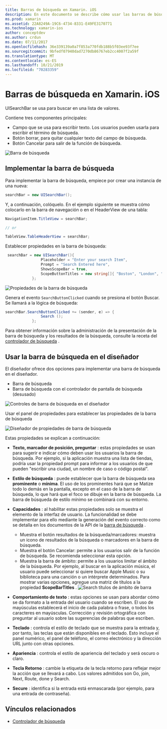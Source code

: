 ```yaml
---
title: Barras de búsqueda en Xamarin. iOS
description: En este documento se describe cómo usar las barras de búsqueda en Xamarin. iOS. Describe cómo crear barras de búsqueda mediante programación y en un guión gráfico.
ms.prod: xamarin
ms.assetid: 22A8249A-19C6-4734-8331-E49FE3170771
ms.technology: xamarin-ios
author: conceptdev
ms.author: crdun
ms.date: 07/11/2017
ms.openlocfilehash: 36e339139a0a7f853a770fdb188b5f03ee93f7ee
ms.sourcegitcommit: 9bfedf07940dad7270db86767eb2cc4007f2a59f
ms.translationtype: MT
ms.contentlocale: es-ES
ms.lasthandoff: 10/21/2019
ms.locfileid: "70283359"
---
```

# <a name="search-bars-in-xamarinios"></a>Barras de búsqueda en Xamarin. iOS

UISearchBar se usa para buscar en una lista de valores.

Contiene tres componentes principales:

- Campo que se usa para escribir texto. Los usuarios pueden usarla para escribir el término de búsqueda.
- Botón borrar, para quitar cualquier texto del campo de búsqueda.
- Botón Cancelar para salir de la función de búsqueda.

![Barra de búsqueda](searchbar-images/image1.png)

## <a name="implementing-the-search-bar"></a>Implementar la barra de búsqueda

Para implementar la barra de búsqueda, empiece por crear una instancia de una nueva:

```csharp
searchBar = new UISearchBar();
```

Y, a continuación, colóquelo. En el ejemplo siguiente se muestra cómo colocarlo en la barra de navegación o en el HeaderView de una tabla:

```csharp
NavigationItem.TitleView = searchBar;

// or

TableView.TableHeaderView = searchBar;
```

Establecer propiedades en la barra de búsqueda:

```csharp
 searchBar = new UISearchBar(){
                Placeholder = "Enter your search Item",
                Prompt = "Search Entered here",
                ShowsScopeBar = true,
                ScopeButtonTitles = new string[]{ "Boston", "London", "SF" },
            };
```

![Propiedades de la barra de búsqueda](searchbar-images/image6.png)

Genera el evento `SearchButtonClicked` cuando se presiona el botón Buscar. Se llamará a la lógica de búsqueda:

```csharp
searchBar.SearchButtonClicked += (sender, e) => {
                Search ();
            };
```

Para obtener información sobre la administración de la presentación de la barra de búsqueda y los resultados de la búsqueda, consulte la receta del [controlador de búsqueda](https://github.com/xamarin/recipes/tree/master/Recipes/ios/content_controls/search-controller) .

## <a name="using-the-search-bar-in-the-designer"></a>Usar la barra de búsqueda en el diseñador

El diseñador ofrece dos opciones para implementar una barra de búsqueda en el diseñador.

- Barra de búsqueda
- Barra de búsqueda con el controlador de pantalla de búsqueda (desusado)

![Controles de barra de búsqueda en el diseñador](searchbar-images/image2.png)

Usar el panel de propiedades para establecer las propiedades de la barra de búsqueda

![Diseñador de propiedades de barra de búsqueda](searchbar-images/image3.png)

Estas propiedades se explican a continuación:

- **Texto, marcador de posición, preguntar** : estas propiedades se usan para sugerir e indicar cómo deben usar los usuarios la barra de búsqueda. Por ejemplo, si la aplicación muestra una lista de tiendas, podría usar la propiedad prompt para informar a los usuarios de que pueden "escribir una ciudad, un nombre de caso o código postal".
- **Estilo de búsqueda** : puede establecer que la barra de búsqueda sea **prominente** o **mínima**. El uso de los prominentes hará que se Matize todo lo demás en la pantalla, excepto en el caso de la barra de búsqueda, lo que hará que el foco se dibuje en la barra de búsqueda. La barra de búsqueda de estilo mínimo se combinará con su entorno.
- **Capacidades** : al habilitar estas propiedades solo se muestra el elemento de la interfaz de usuario. La funcionalidad se debe implementar para ello mediante la generación del evento correcto como se detalla en los documentos de la API de la [barra de búsqueda](xref:UIKit.UISearchBar) .
  - Muestra el botón resultados de la búsqueda/marcadores: muestra un icono de resultados de la búsqueda o marcadores en la barra de búsqueda.
  - Muestra el botón Cancelar: permite a los usuarios salir de la función de búsqueda. Se recomienda seleccionar esta opción.
  - Muestra la barra de ámbito: permite a los usuarios limitar el ámbito de la búsqueda. Por ejemplo, al buscar en la aplicación música, el usuario puede seleccionar si quiere buscar Apple Music o su biblioteca para una canción o un intérprete determinados. Para mostrar varias opciones, agregue una matriz de títulos a la propiedad **ScopeBarTitles** .
  ![Search títulos de ámbito de barra ](searchbar-images/image4.png)

- **Comportamiento de texto** : estas opciones se usan para abordar cómo se da formato a la entrada del usuario cuando se escriben. El uso de mayúsculas establecerá el inicio de cada palabra o frase, o todos los caracteres en mayúsculas. Corrección y revisión ortográfica con preguntar al usuario sobre las sugerencias de palabras que escriben.
- **Teclado** : controla el estilo de teclado que se muestra para la entrada y, por tanto, las teclas que están disponibles en el teclado. Esto incluye el panel numérico, el panel de teléfono, el correo electrónico y la dirección URL junto con otras opciones.
- **Apariencia** : controla el estilo de apariencia del teclado y será oscuro o claro.
- **Tecla Retorno** : cambie la etiqueta de la tecla retorno para reflejar mejor la acción que se llevará a cabo. Los valores admitidos son Go, join, Next, Route, done y Search.
- **Secure** : identifica si la entrada está enmascarada (por ejemplo, para una entrada de contraseña).

## <a name="related-links"></a>Vínculos relacionados

- [Controlador de búsqueda](https://github.com/xamarin/recipes/tree/master/Recipes/ios/content_controls/search-controller)
